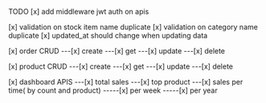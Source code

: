 TODO
[x] add middleware jwt auth on apis

[x] validation on stock item name duplicate
[x] validation on category name duplicate
[x] updated_at should change when updating data

[x] order CRUD
---[x] create
---[x] get
---[x] update
---[x] delete

[x] product CRUD
---[x] create
---[x] get
---[x] update
---[x] delete

[x] dashboard APIS
---[x] total sales
---[x] top product
---[x] sales per time( by count and product)
-----[x] per week
-----[x] per year
